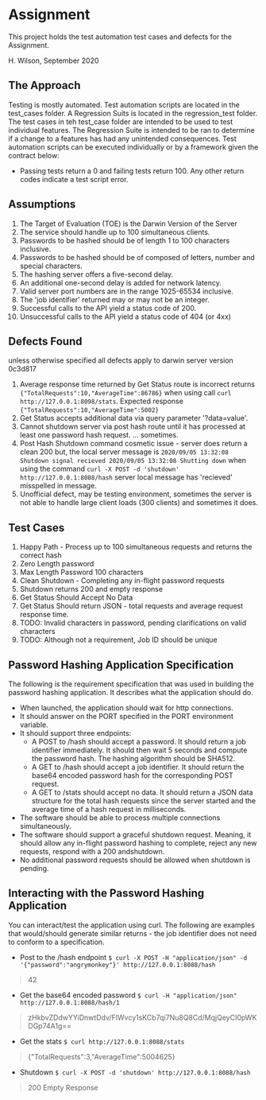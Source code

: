 # Assignment
This project holds the test automation test cases and defects for the Assignment.

H. Wilson, September 2020 

## The Approach 
Testing is mostly automated.
Test automation scripts are located in the test_cases folder.
A Regression Suits is located in the regression_test folder. 
The test cases in teh test_case folder are intended to be used to test individual features. 
The Regression Suite is intended to be ran to determine if a change to a features has had any 
unintended consequences. Test automation scripts can be executed individually or by a framework 
given the contract below:
- Passing tests return a 0 and failing tests return 100. Any other return codes indicate a test script error.

## Assumptions 
1. The Target of Evaluation (TOE) is the Darwin Version of the Server
2. The service should handle up to 100 simultaneous clients.
3. Passwords to be hashed should be of length 1 to 100 characters inclusive.
4. Passwords to be hashed should be of composed of letters, number and special characters.
5. The hashing server offers a five-second delay. 
6. An additional one-second delay is added for network latency.
7. Valid server port numbers are in the range 1025-65534 inclusive. 
8. The 'job identifier' returned may or may not be an integer. 
9. Successful calls to the API yield a status code of 200.
10. Unsuccessful calls to the API yield a status code of 404 (or 4xx)
    
## Defects Found 
unless otherwise specified all defects apply to darwin server version 0c3d817
1. Average response time returned by Get Status route is incorrect returns `{"TotalRequests":10,"AverageTime":86786}` when using call `curl http://127.0.0.1:8098/stats`. Expected response `{"TotalRequests":10,"AverageTime":5002}`
2. Get Status accepts additional data via query parameter '?data=value'. 
3. Cannot shutdown server via post hash route until it has processed at least one password hash request. ... sometimes.
4. Post Hash Shutdown command cosmetic issue - server does return a clean 200 but, the local server message is 
`2020/09/05 13:32:08 Shutdown signal recieved
2020/09/05 13:32:08 Shutting down` when using the command `curl -X POST -d 'shutdown' http://127.0.0.1:8088/hash`
server local message has  'recieved'  misspelled in message.
5. Unofficial defect, may be testing environment, sometimes the server is not able to handle large client loads (300 clients) and sometimes it does. 

## Test Cases 
1. Happy Path - Process up to 100 simultaneous requests and returns the correct hash 
2. Zero Length password
3. Max Length Password 100 characters
4. Clean Shutdown - Completing any in-flight password requests
5. Shutdown returns 200 and empty response 
6. Get Status Should Accept No Data 
7. Get Status Should return JSON - total requests and average request response time. 
8. TODO: Invalid characters in password, pending clarifications on valid characters  
9. TODO: Although not a requirement, Job ID should be unique 
 

## Password Hashing Application Specification
The following is the requirement specification that was used in building the password hashing
application.  It describes what the application should do.

* When launched, the application should wait for http connections.
* It should answer on the PORT specified in the PORT environment variable.
* It should support three endpoints:
   * A POST to /hash should accept a password. It should return a job identifier immediately. It should then wait 5 seconds and compute the password hash. The hashing algorithm should be SHA512.
   * A GET to /hash should accept a job identifier. It should return the base64 encoded password hash for the corresponding POST request.
   * A GET to /stats  should accept no data.  It should return a JSON data structure for the total hash requests since the server started and the average time of a hash request in milliseconds.
* The software should be able to process multiple connections simultaneously.
* The software should support a graceful shutdown request. Meaning, it should allow any in-flight password hashing to complete, reject any new requests, respond with a 200 andshutdown.
* No additional password requests should be allowed when shutdown is pending.

## Interacting with the Password Hashing Application

You can interact/test the application using curl.  The following are examples that would/should
generate similar returns - the job identifier does not need to conform to a specification.

* Post to the /hash endpoint
`$ curl -X POST -H "application/json" -d '{"password":"angrymonkey"}' http://127.0.0.1:8088/hash`
> 42

* Get the base64 encoded password
`$ curl -H "application/json" http://127.0.0.1:8088/hash/1`
> zHkbvZDdwYYiDnwtDdv/FIWvcy1sKCb7qi7Nu8Q8Cd/MqjQeyCI0pWKDGp74A1g==

* Get the stats
`$ curl http://127.0.0.1:8088/stats`
> {"TotalRequests":3,"AverageTime":5004625}

* Shutdown
`$ curl -X POST -d 'shutdown' http://127.0.0.1:8088/hash`
> 200 Empty Response

